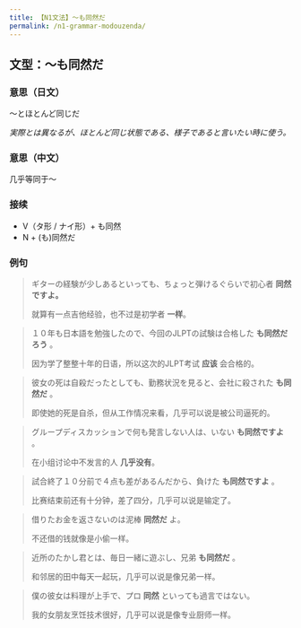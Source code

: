 ```yaml
---
title: 【N1文法】〜も同然だ
permalink: /n1-grammar-modouzenda/
---
```


## 文型：〜も同然だ

### 意思（日文）

〜とほとんど同じだ

*実際とは異なるが、ほとんど同じ状態である、様子であると言いたい時に使う。*

### 意思（中文）

几乎等同于〜

### 接续

- V（タ形 / ナイ形）+ も同然
- N + (も)同然だ

### 例句

> ギターの経験が少しあるといっても、ちょっと弾けるぐらいで初心者 **同然ですよ。**
>
> 就算有一点吉他经验，也不过是初学者 **一样**。

> １０年も日本語を勉強したので、今回のJLPTの試験は合格した **も同然だろう** 。
>
> 因为学了整整十年的日语，所以这次的JLPT考试 **应该** 会合格的。

> 彼女の死は自殺だったとしても、勤務状況を見ると、会社に殺された **も同然だ** 。
>
> 即使她的死是自杀，但从工作情况来看，几乎可以说是被公司逼死的。

> グループディスカッションで何も発言しない人は、いない **も同然ですよ** 。
>
> 在小组讨论中不发言的人 **几乎没有**。

> 試合終了１０分前で４点も差があるんだから、負けた **も同然ですよ** 。
>
> 比赛结束前还有十分钟，差了四分，几乎可以说是输定了。

> 借りたお金を返さないのは泥棒 **同然だ** よ。
>
> 不还借的钱就像是小偷一样。

> 近所のたかし君とは、毎日一緒に遊ぶし、兄弟 **も同然だ** 。
>
> 和邻居的田中每天一起玩，几乎可以说是像兄弟一样。

> 僕の彼女は料理が上手で、プロ **同然** といっても過言ではない。
>
> 我的女朋友烹饪技术很好，几乎可以说是像专业厨师一样。

